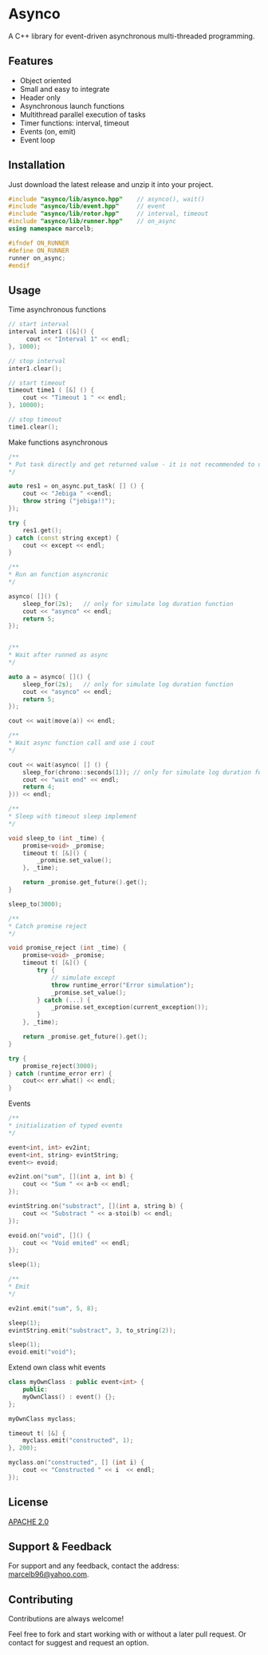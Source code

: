 
# Asynco

A C++ library for event-driven asynchronous multi-threaded programming.

## Features

- Object oriented
- Small and easy to integrate
- Header only
- Asynchronous launch functions
- Multithread parallel execution of tasks
- Timer functions: interval, timeout
- Events (on, emit)
- Event loop

## Installation

Just download the latest release and unzip it into your project. 

```c++
#include "asynco/lib/asynco.hpp"    // asynco(), wait()
#include "asynco/lib/event.hpp"     // event
#include "asynco/lib/rotor.hpp"     // interval, timeout
#include "asynco/lib/runner.hpp"    // on_async
using namespace marcelb;

#ifndef ON_RUNNER
#define ON_RUNNER
runner on_async;
#endif
```

## Usage

Time asynchronous functions

```c++
// start interval
interval inter1 ([&]() {
     cout << "Interval 1" << endl;
}, 1000);

// stop interval
inter1.clear();

// start timeout
timeout time1 ( [&] () {
    cout << "Timeout 1 " << endl;
}, 10000);

// stop timeout
time1.clear();
```
Make functions asynchronous

```c++
/**
* Put task directly and get returned value - it is not recommended to use it
*/

auto res1 = on_async.put_task( [] () {
    cout << "Jebiga " <<endl;
    throw string ("jebiga!!");
});

try {
    res1.get();
} catch (const string except) {
    cout << except << endl;
}

/**
* Run an function asyncronic
*/

asynco( []() {
    sleep_for(2s);   // only for simulate log duration function
    cout << "asynco" << endl;
    return 5;
});


/**
* Wait after runned as async
*/

auto a = asynco( []() {
    sleep_for(2s);   // only for simulate log duration function
    cout << "asynco" << endl;
    return 5;
});

cout << wait(move(a)) << endl;

/**
* Wait async function call and use i cout
*/

cout << wait(asynco( [] () {
    sleep_for(chrono::seconds(1)); // only for simulate log duration function
    cout << "wait end" << endl;
    return 4;
})) << endl;

/**
* Sleep with timeout sleep implement
*/

void sleep_to (int _time) {
    promise<void> _promise;
    timeout t( [&]() {
        _promise.set_value();
    }, _time);

    return _promise.get_future().get();
}

sleep_to(3000);

/**
* Catch promise reject
*/

void promise_reject (int _time) {
    promise<void> _promise;
    timeout t( [&]() {
        try {
            // simulate except
            throw runtime_error("Error simulation");
            _promise.set_value();
        } catch (...) {
            _promise.set_exception(current_exception());
        }
    }, _time);

    return _promise.get_future().get();
}

try {
    promise_reject(3000);
} catch (runtime_error err) {
    cout<< err.what() << endl;
}
```
Events

```c++
/**
* initialization of typed events
*/

event<int, int> ev2int;
event<int, string> evintString;
event<> evoid;

ev2int.on("sum", [](int a, int b) {
    cout << "Sum " << a+b << endl;
});

evintString.on("substract", [](int a, string b) {
    cout << "Substract " << a-stoi(b) << endl;
});

evoid.on("void", []() {
    cout << "Void emited" << endl;
});

sleep(1);

/**
* Emit
*/

ev2int.emit("sum", 5, 8);

sleep(1);
evintString.emit("substract", 3, to_string(2));

sleep(1);
evoid.emit("void");
```
Extend own class whit events

```c++
class myOwnClass : public event<int> {
    public:
    myOwnClass() : event() {};
};

myOwnClass myclass;

timeout t( [&] {
    myclass.emit("constructed", 1);
}, 200);

myclass.on("constructed", [] (int i) {
    cout << "Constructed " << i  << endl;
});

```
## License

[APACHE 2.0](http://www.apache.org/licenses/LICENSE-2.0/)


## Support & Feedback

For support and any feedback, contact the address: marcelb96@yahoo.com.

## Contributing

Contributions are always welcome!

Feel free to fork and start working with or without a later pull request. Or contact for suggest and request an option.

